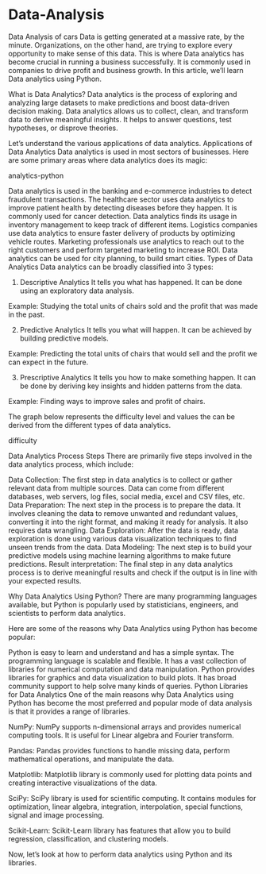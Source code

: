 # Data-Analysis
Data Analysis of cars
Data is getting generated at a massive rate, by the minute. Organizations, on the other hand, are trying to explore every opportunity to make sense of this data. This is where Data analytics has become crucial in running a business successfully. It is commonly used in companies to drive profit and business growth. In this article, we’ll learn Data analytics using Python.

What is Data Analytics?
Data analytics is the process of exploring and analyzing large datasets to make predictions and boost data-driven decision making. Data analytics allows us to collect, clean, and transform data to derive meaningful insights. It helps to answer questions, test hypotheses, or disprove theories. 

Let’s understand the various applications of data analytics.
Applications of Data Analytics
Data analytics is used in most sectors of businesses. Here are some primary areas where data analytics does its magic:

analytics-python

Data analytics is used in the banking and e-commerce industries to detect fraudulent transactions.
The healthcare sector uses data analytics to improve patient health by detecting diseases before they happen. It is commonly used for cancer detection.
Data analytics finds its usage in inventory management to keep track of different items.
Logistics companies use data analytics to ensure faster delivery of products by optimizing vehicle routes.
Marketing professionals use analytics to reach out to the right customers and perform targeted marketing to increase ROI.
Data analytics can be used for city planning, to build smart cities.
Types of Data Analytics
Data analytics can be broadly classified into 3 types:

1. Descriptive Analytics
It tells you what has happened. It can be done using an exploratory data analysis.

Example: Studying the total units of chairs sold and the profit that was made in the past.

2. Predictive Analytics
It tells you what will happen. It can be achieved by building predictive models.

Example: Predicting the total units of chairs that would sell and the profit we can expect in the future.

3. Prescriptive Analytics
It tells you how to make something happen. It can be done by deriving key insights and hidden patterns from the data.

Example: Finding ways to improve sales and profit of chairs.

The graph below represents the difficulty level and values the can be derived from the different types of data analytics.

difficulty

Data Analytics Process Steps
There are primarily five steps involved in the data analytics process, which include:

Data Collection: The first step in data analytics is to collect or gather relevant data from multiple sources. Data can come from different databases, web servers, log files, social media, excel and CSV files, etc.
Data Preparation: The next step in the process is to prepare the data. It involves cleaning the data to remove unwanted and redundant values, converting it into the right format, and making it ready for analysis. It also requires data wrangling.
Data Exploration: After the data is ready, data exploration is done using various data visualization techniques to find unseen trends from the data.
Data Modeling: The next step is to build your predictive models using machine learning algorithms to make future predictions.
Result interpretation: The final step in any data analytics process is to derive meaningful results and check if the output is in line with your expected results.


Why Data Analytics Using Python?
There are many programming languages available, but Python is popularly used by statisticians, engineers, and scientists to perform data analytics.

Here are some of the reasons why Data Analytics using Python has become popular:

Python is easy to learn and understand and has a simple syntax.
The programming language is scalable and flexible.
It has a vast collection of libraries for numerical computation and data manipulation.
Python provides libraries for graphics and data visualization to build plots.
It has broad community support to help solve many kinds of queries.
Python Libraries for Data Analytics
One of the main reasons why Data Analytics using Python has become the most preferred and popular mode of data analysis is that it provides a range of libraries.

NumPy: NumPy supports n-dimensional arrays and provides numerical computing tools. It is useful for Linear algebra and Fourier transform.

Pandas: Pandas provides functions to handle missing data, perform mathematical operations, and manipulate the data.

Matplotlib: Matplotlib library is commonly used for plotting data points and creating interactive visualizations of the data.

SciPy: SciPy library is used for scientific computing. It contains modules for optimization, linear algebra, integration, interpolation, special functions, signal and image processing.

Scikit-Learn: Scikit-Learn library has features that allow you to build regression, classification, and clustering models.

Now, let’s look at how to perform data analytics using Python and its libraries.
